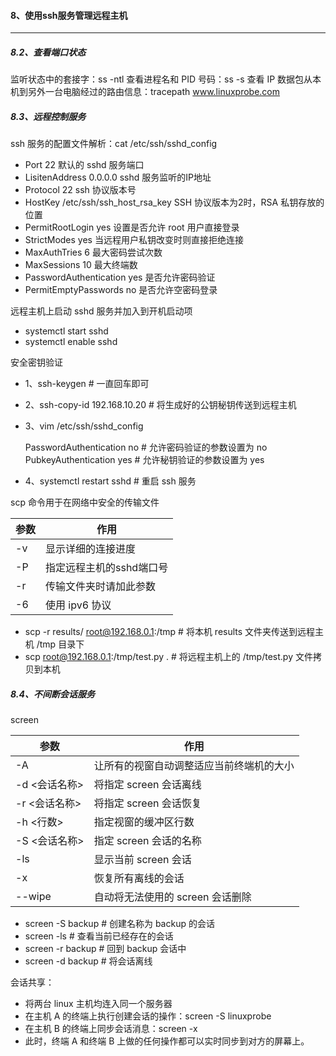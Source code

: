 #### 8、使用ssh服务管理远程主机
---
##### 8.2、查看端口状态
监听状态中的套接字：ss -ntl
查看进程名和 PID 号码：ss -s
查看 IP 数据包从本机到另外一台电脑经过的路由信息：tracepath www.linuxprobe.com

##### 8.3、远程控制服务
ssh 服务的配置文件解析：cat /etc/ssh/sshd_config
- Port 22	默认的 sshd 服务端口
- LisitenAddress 0.0.0.0	sshd 服务监听的IP地址
- Protocol 22	ssh 协议版本号
- HostKey /etc/ssh/ssh_host_rsa_key	SSH 协议版本为2时，RSA 私钥存放的位置
- PermitRootLogin yes	 设置是否允许 root 用户直接登录
- StrictModes yes	当远程用户私钥改变时则直接拒绝连接
- MaxAuthTries 6	最大密码尝试次数
- MaxSessions 10	最大终端数
- PasswordAuthentication yes	是否允许密码验证
- PermitEmptyPasswords no	是否允许空密码登录

远程主机上启动 sshd 服务并加入到开机启动项
- systemctl start sshd
- systemctl enable sshd

安全密钥验证
- 1、ssh-keygen # 一直回车即可
- 2、ssh-copy-id 192.168.10.20	# 将生成好的公钥秘钥传送到远程主机
- 3、vim /etc/ssh/sshd_config

	PasswordAuthentication no	# 允许密码验证的参数设置为 no
	PubkeyAuthentication yes	# 允许秘钥验证的参数设置为 yes
- 4、systemctl restart sshd	# 重启 ssh 服务

scp 命令用于在网络中安全的传输文件

|参数	|	作用	|
|-	|-	|
|-v	|显示详细的连接进度		|
|-P	|指定远程主机的sshd端口号	|
|-r	|传输文件夹时请加此参数	|
|-6	|使用 ipv6 协议|
- scp -r results/ root@192.168.0.1:/tmp  # 将本机 results 文件夹传送到远程主机 /tmp 目录下
- scp root@192.168.0.1:/tmp/test.py .	# 将远程主机上的 /tmp/test.py 文件拷贝到本机

##### 8.4、不间断会话服务
screen

|参数	|作用	|
|-	|-	|
|-A	|让所有的视窗自动调整适应当前终端机的大小|
|-d <会话名称>	|将指定 screen 会话离线	|
|-r <会话名称>	|将指定 screen 会话恢复	|
|-h <行数>	|指定视窗的缓冲区行数	|
|-S <会话名称>	|指定 screen 会话的名称|
|-ls	|显示当前 screen 会话|
|-x	|恢复所有离线的会话|
|--wipe	|自动将无法使用的 screen 会话删除|
- screen -S backup	# 创建名称为 backup 的会话
- screen -ls	# 查看当前已经存在的会话
- screen -r backup	# 回到 backup 会话中
- screen -d backup	# 将会话离线

会话共享：
- 将两台 linux 主机均连入同一个服务器
- 在主机 A 的终端上执行创建会话的操作：screen -S linuxprobe
- 在主机 B 的终端上同步会话消息：screen -x
- 此时，终端 A 和终端 B 上做的任何操作都可以实时同步到对方的屏幕上。

